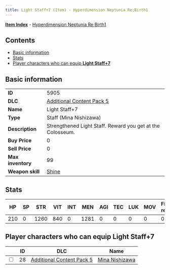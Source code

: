 ```yaml
---
title: Light Staff+7 (Item) - Hyperdimension Neptunia Re;Birth1
---
```


[**Item Index**](/neptunia/rb1/item/index.html) - [Hyperdimension Neptunia Re;Birth1](/neptunia/rb1)

## Contents

- [Basic information](#basic-information)
- [Stats](#stats)
- [Player characters who can equip **Light Staff+7**](#player-characters-who-can-equip-light-staff-7)

## Basic information

|   |   |
| -- | -- |
| **ID** | 5905 |
| **DLC** | [Additional Content Pack 5](/neptunia/rb1/dlc/14-pack5.html) |
| **Name** | Light Staff+7 |
| **Type** | Staff (Mina Nishizawa) |
| **Description** | Strengthened Light Staff. Reward you get at the Colosseum. |
| **Buy Price** | 0 |
| **Sell Price** | 0 |
| **Max inventory** | 99 |
| **Weapon skill** | [Shine](/neptunia/rb1/skill/14-3501-shine.html) |


## Stats

| HP | SP | STR | VIT | INT | MEN | AGI | TEC | LUK | MOV | Fire res. | Ice res. | Wind res. | Lightning res. |
| -- | -- | --- | --- | --- | --- | --- | --- | --- | --- | --------- | -------- | --------- | -------------- |
| 210 | 0 | 1260 | 840 | 0 | 1281 | 0 | 0 | 0 | 0 | 0 | 0 | 0 | 0 |


## Player characters who can equip **Light Staff+7**

|    | ID | DLC | Name |
| -- | -- | --- | ---- |
| <input type="checkbox" id="rb1-player-14-28" class="trackbox" /> | 28 | [Additional Content Pack 5](/neptunia/rb1/dlc/14-pack5.html) | [Mina Nishizawa](/neptunia/rb1/player/14-28-mina-nishizawa.html) |
